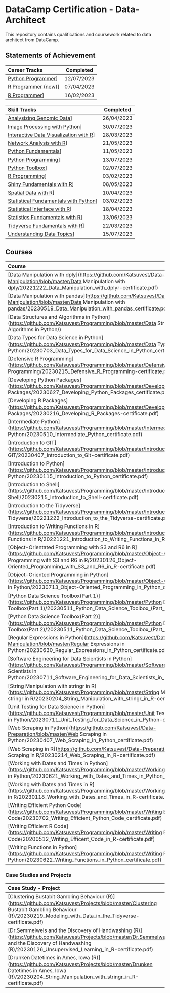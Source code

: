 # DataCamp Certification - Data-Architect
 
This repository contains qualifications and coursework related to data architect from DataCamp.


## Statements of Achievement

|                                                      Career Tracks                                                      | Completed  |
| :---------------------------------------------------------------------------------------------------------------------- | :--------: |
| [Python Programmer](https://github.com/Katsuvest/Data-Data_Architect/blob/master/20230712_Python_Programmer-SOA.pdf)]   | 12/07/2023 |
| [R Programmer (new)](https://github.com/Katsuvest/Data-Data_Architect/blob/master/20230407_R_Programmer_(new)-SOA.pdf)] | 07/04/2023 |
| [R Programmer](https://github.com/Katsuvest/Data-Data_Architect/blob/master/20230216_R_Programmer-SOA.pdf)]             | 16/02/2023 |


|                                                                        Skill Tracks                                                                         | Completed  |
| :---------------------------------------------------------------------------------------------------------------------------------------------------------- | :--------: |
| [Analysizing Genomic Data](https://github.com/Katsuvest/Data-Data_Architect/blob/master/20230426_Analyzing_Genomic_Data_in_R-SOA.pdf)]                      | 26/04/2023 |
| [Image Processing with Python](https://github.com/Katsuvest/Data-Data_Architect/blob/master/20230730_Image_Processing_with_Python-SOA.pdf)]                 | 30/07/2023 |
| [Interactive Data Visualization with R](https://github.com/Katsuvest/Data-Data_Architect/blob/master/20230328_Interactive_Data_Visualization_in_R-SOA.pdf)] | 28/03/2023 |
| [Network Analysis with R](https://github.com/Katsuvest/Data-Data_Architect/blob/master/20230421_Network_Analysis_with_R-SOA.pdf)]                           | 21/05/2023 |
| [Python Fundamentals](https://github.com/Katsuvest/Data-Data_Architect/blob/master/20230511_Python_Fundamentals-SOA.pdf)]                                   | 11/05/2023 |
| [Python Programming](https://github.com/Katsuvest/Data-Data_Architect/blob/master/20230713_Python_Programming-SOA.pdf)]                                     | 13/07/2023 |
| [Python Toolbox](https://github.com/Katsuvest/Data-Data_Architect/blob/master/20230702_Python_Toolbox-SOA.pdf)]                                             | 02/07/2023 |
| [R Programming](https://github.com/Katsuvest/Data-Data_Architect/blob/master/20230203_R_Programming-SOA.pdf)]                                               | 03/02/2023 |
| [Shiny Fundamentals with R](https://github.com/Katsuvest/Data-Data_Architect/blob/master/20230508_Shiny_Fundamentals_with_R-SOA.pdf)]                       | 08/05/2023 |
| [Spatial Data with R](https://github.com/Katsuvest/Data-Data_Architect/blob/master/20230410_Spactial_Data_with_R-SOA.pdf)]                                  | 10/04/2023 |
| [Statistical Fundamentals with Python](https://github.com/Katsuvest/Data-Data_Architect/blob/master/20230203_Statistics_Fundamentals_with_R-SOA.pdf)]       | 03/02/2023 |
| [Statistical Interface with R](https://github.com/Katsuvest/Data-Data_Architect/blob/master/20230418_Statistical_Inference_with_R-SOA.pdf)]                 | 18/04/2023 |
| [Statistics Fundamentals with R](https://github.com/Katsuvest/Data-Data_Architect/blob/master/20230613_Statistical_Fundamentals_with_Python-SOA.pdf)]       | 13/06/2023 |
| [Tidyverse Fundamentals with R](https://github.com/Katsuvest/Data-Data_Architect/blob/master/20230322_Tidyverse_Fundamentals_with_R-SOA.pdf)]               | 22/03/2023 |
| [Understanding Data Topics](https://github.com/Katsuvest/Data-Data_Architect/blob/master/20230715_Understanding_Data_Topics-SOA.pdf)]                       | 15/07/2023 |

## Courses

|                                                                                                                  Course                                                                                                                   | Completed |                                       Topic                                       |   Technology   |
| :---------------------------------------------------------------------------------------------------------------------------------------------------------------------------------------------------------------------------------------- | :-------: | :-------------------------------------------------------------------------------: | :------------: |
| [Data Manipulation with dply](https://github.com/Katsuvest/Data-Manipulation/blob/master/Data Manipulation with dply/20221222_Data_Manipulation_with_dplyr-certificate.pdf)                                                               | 22-Dec-22 |  [Data Manipulation](https://github.com/Katsuvest/Data-Manipulation/blob/master/) |  R Programming |
| [Data Manipulation with pandas](https://github.com/Katsuvest/Data-Manipulation/blob/master/Data Manipulation with pandas/20230519_Data_Manipulation_with_pandas_certificate.pdf)                                                          | 19-May-23 |  [Data Manipulation](https://github.com/Katsuvest/Data-Manipulation/blob/master/) |     Python     |
| [Data Structures and Algorithms in Python](https://github.com/Katsuvest/Programming/blob/master/Data Structures and Algorithms in Python/)                                                                                                |           |                                                                                   |     Python     |
| [Data Types for Data Science in Python](https://github.com/Katsuvest/Programming/blob/master/Data Types for Data Science in Python/20230703_Data_Types_for_Data_Science_in_Python_certificate.pdf)                                        | 03-Jul-23 |        [Programming](https://github.com/Katsuvest/Programming/blob/master/)       |     Python     |
| [Defensive R Programming](https://github.com/Katsuvest/Programming/blob/master/Defensive R Programming/20230215_Defensive_R_Programming-certificate.pdf)                                                                                  | 15-Feb-23 |        [Programming](https://github.com/Katsuvest/Programming/blob/master/)       |  R Programming |
| [Developing Python Packages](https://github.com/Katsuvest/Programming/blob/master/Developing Python Packages/20230627_Developing_Python_Packages_certificate.pdf)                                                                         | 27-Jun-23 |        [Programming](https://github.com/Katsuvest/Programming/blob/master/)       |     Python     |
| [Developing R Packages](https://github.com/Katsuvest/Programming/blob/master/Developing R Packages/20230216_Developing_R_Packages-certificate.pdf)                                                                                        | 16-Feb-23 |        [Programming](https://github.com/Katsuvest/Programming/blob/master/)       |  R Programming |
| [Intermediate Python](https://github.com/Katsuvest/Programming/blob/master/Intermediate Python/20230510_Intermediate_Python_certificate.pdf)                                                                                              | 09-May-23 |        [Programming](https://github.com/Katsuvest/Programming/blob/master/)       |     Python     |
| [Introduction to GIT](https://github.com/Katsuvest/Programming/blob/master/Introduction to GIT/20230407_Introduction_to_Git-certificate.pdf)                                                                                              | 07-Apr-23 |        [Programming](https://github.com/Katsuvest/Programming/blob/master/)       |       Git      |
| [Introduction to Python](https://github.com/Katsuvest/Programming/blob/master/Introduction to Python/20230115_Introduction_to_Python_certificate.pdf)                                                                                     | 15-Jan-23 |        [Programming](https://github.com/Katsuvest/Programming/blob/master/)       |     Python     |
| [Introduction to Shell](https://github.com/Katsuvest/Programming/blob/master/Introduction to Shell/20230215_Introduction_to_Shell-certificate.pdf)                                                                                        | 15-Feb-23 |        [Programming](https://github.com/Katsuvest/Programming/blob/master/)       |      Shell     |
| [Introduction to the Tidyverse](https://github.com/Katsuvest/Programming/blob/master/Introduction to the Tidyverse/20221222_Introduction_to_the_Tidyverse-certificate.pdf)                                                                | 22-Dec-22 |        [Programming](https://github.com/Katsuvest/Programming/blob/master/)       |  R Programming |
| [Introduction to Writing Functions in R](https://github.com/Katsuvest/Programming/blob/master/Introduction to Writing Functions in R/20221221_Introduction_to_Writing_Functions_in_R-certificate.pdf)                                     | 21-Dec-22 |        [Programming](https://github.com/Katsuvest/Programming/blob/master/)       |  R Programming |
| [Object-Orientated Programming with S3 and R6 in R](https://github.com/Katsuvest/Programming/blob/master/Object-Orientated Programming with S3 and R6 in R/20230126_Object-Oriented_Programming_with_S3_and_R6_in_R-certificate.pdf)      | 26-Jan-23 |        [Programming](https://github.com/Katsuvest/Programming/blob/master/)       |  R Programming |
| [Object-Oriented Programming in Python](https://github.com/Katsuvest/Programming/blob/master/Object-Oriented Programming in Python/20230713_Object-Oriented_Programming_in_Python_certificate.pdf)                                        | 13-Jul-23 |        [Programming](https://github.com/Katsuvest/Programming/blob/master/)       |     Python     |
| [Python Data Science Toolbox(Part 1)](https://github.com/Katsuvest/Programming/blob/master/Python Data Science Toolbox(Part 1)/20230511_Python_Data_Science_Toolbox_(Part_1)_certificate.pdf)                                             | 10-May-23 |        [Programming](https://github.com/Katsuvest/Programming/blob/master/)       |     Python     |
| [Python Data Science Toolbox(Part 2)](https://github.com/Katsuvest/Programming/blob/master/Python Data Science Toolbox(Part 2)/20230511_Python_Data_Science_Toolbox_(Part_2)_certificate.pdf)                                             | 11-May-23 |        [Programming](https://github.com/Katsuvest/Programming/blob/master/)       |     Python     |
| [Regular Expressions in Python](https://github.com/Katsuvest/Data-Manipulation/blob/master/Regular Expressions in Python/20230630_Regular_Expressions_in_Python_certificate.pdf)                                                          | 30-Jun-23 |  [Data Manipulation](https://github.com/Katsuvest/Data-Manipulation/blob/master/) |     Python     |
| [Software Engineering for Data Scientists in Python](https://github.com/Katsuvest/Programming/blob/master/Software Engineering for Data Scientists in Python/20230711_Software_Engineering_for_Data_Scientists_in_Python_certificate.pdf) | 07-Jul-23 |        [Programming](https://github.com/Katsuvest/Programming/blob/master/)       |     Python     |
| [String Manipulation with stringr in R](https://github.com/Katsuvest/Programming/blob/master/String Manipulation with stringr in R/20230204_String_Manipulation_with_stringr_in_R-certificate.pdf)                                        | 04-Feb-23 |        [Programming](https://github.com/Katsuvest/Programming/blob/master/)       |  R Programming |
| [Unit Testing for Data Science in Python](https://github.com/Katsuvest/Programming/blob/master/Unit Testing for Data Science in Python/20230711_Unit_Testing_for_Data_Science_in_Python-certificate.pdf)                                  | 11-Jul-23 |        [Programming](https://github.com/Katsuvest/Programming/blob/master/)       |     Python     |
| [Web Scraping in Python](https://github.com/Katsuvest/Data-Preparation/blob/master/Web Scraping in Python/20230407_Web_Scraping_in_Python_certificate.pdf)                                                                                | 05-Jun-23 |   [Data Preparation](https://github.com/Katsuvest/Data-Preparation/blob/master/)  |     Python     |
| [Web Scraping in R](https://github.com/Katsuvest/Data-Preparation/blob/master/Web Scraping in R/20230214_Web_Scraping_in_R-certificate.pdf)                                                                                               | 14-Feb-23 |   [Data Preparation](https://github.com/Katsuvest/Data-Preparation/blob/master/)  |  R Programming |
| [Working with Dates and Times in Python](https://github.com/Katsuvest/Programming/blob/master/Working with Dates and Times in Python/20230621_Working_with_Dates_and_Times_in_Python_certificate.pdf)                                     | 21-Jun-23 |        [Programming](https://github.com/Katsuvest/Programming/blob/master/)       |     Python     |
| [Working with Dates and Times in R](https://github.com/Katsuvest/Programming/blob/master/Working with Dates and Times in R/20230118_Working_with_Dates_and_Times_in_R-certificate.pdf)                                                    | 18-Jan-23 |        [Programming](https://github.com/Katsuvest/Programming/blob/master/)       |  R Programming |
| [Writing Efficient Python Code](https://github.com/Katsuvest/Programming/blob/master/Writing Efficient Python Code/20230702_Writing_Efficient_Python_Code_certificate.pdf)                                                                | 02-Jul-23 |        [Programming](https://github.com/Katsuvest/Programming/blob/master/)       |     Python     |
| [Writing Efficient R Code](https://github.com/Katsuvest/Programming/blob/master/Writing Efficient R Code/20200512_Writing_Efficent_Code_in_R-certificate.pdf)                                                                             | 12-May-20 |        [Programming](https://github.com/Katsuvest/Programming/blob/master/)       |  R Programming |
| [Writing Functions in Python](https://github.com/Katsuvest/Programming/blob/master/Writing Functions in Python/20230622_Writing_Functions_in_Python_certificate.pdf)                                                                      | 22-Jun-23 |        [Programming](https://github.com/Katsuvest/Programming/blob/master/)       |     Python     |



### Case Studies and Projects

|                                                                                              Case Study - Project                                                                                              | Completed |                              Topic                              |   Technology   |
| :------------------------------------------------------------------------------------------------------------------------------------------------------------------------------------------------------------- | :-------: | :-------------------------------------------------------------: | :------------: |
| [Clustering Bustabit Gambling Behaviour (R)](https://github.com/Katsuvest/Projects/blob/master/Clustering Bustabit Gambling Behaviour (R)/20230219_Modeling_with_Data_in_the_Tidyverse-certificate.pdf)        | 15-Feb-23 |  [Projects](https://github.com/Katsuvest/Projects/blob/master/) |  R Programming |
| [Dr.Semmelweis and the Discovery of Handwashing (R)](https://github.com/Katsuvest/Projects/blob/master/Dr.Semmelweis and the Discovery of Handwashing (R)/20230126_Unsupervised_Learning_in_R-certificate.pdf) | 28-Jan-23 |  [Projects](https://github.com/Katsuvest/Projects/blob/master/) |  R Programming |
| [Drunken Datetimes in Ames, Iowa (R)](https://github.com/Katsuvest/Projects/blob/master/Drunken Datetimes in Ames, Iowa (R)/20230204_String_Manipulation_with_stringr_in_R-certificate.pdf)                    | 03-Feb-23 |  [Projects](https://github.com/Katsuvest/Projects/blob/master/) |  R Programming |